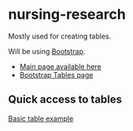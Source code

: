 # nursing-research
Mostly used for creating tables. 

Will be using [Bootstrap](https://getbootstrap.com/). 

- [Main page available here](https://haddersbadders.github.io/nursing-research/)
- [Bootstrap Tables page](https://getbootstrap.com/docs/5.3/content/tables/)

## Quick access to tables

[Basic table example](https://haddersbadders.github.io/nursing-research/basic-table.html)
